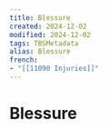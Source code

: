 ```yaml
---
title: Blessure
created: 2024-12-02
modified: 2024-12-02
tags: TBSMetadata
alias: Blessure
french:
- "[[11090 Injuries]]"
---
```

# Blessure
